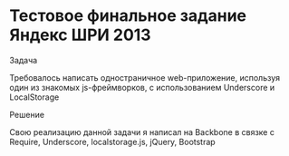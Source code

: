 Тестовое финальное задание Яндекс ШРИ 2013
==============

Задача

Требовалось написать одностраничное web-приложение, используя один из знакомых js-фреймворков, 
с использованием Underscore и LocalStorage

Решение

Свою реализацию данной задачи я написал на Backbone в связке c Require, Underscore, localstorage.js, jQuery, Bootstrap 


